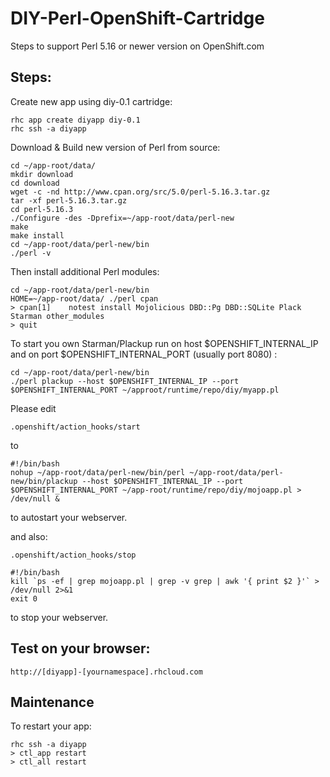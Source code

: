 DIY-Perl-OpenShift-Cartridge
====================

Steps to support Perl 5.16 or newer version on OpenShift.com


Steps:
--------

Create new app using diy-0.1 cartridge:

	rhc app create diyapp diy-0.1
	rhc ssh -a diyapp


Download & Build new version of Perl from source:

	cd ~/app-root/data/
	mkdir download
	cd download
	wget -c -nd http://www.cpan.org/src/5.0/perl-5.16.3.tar.gz
	tar -xf perl-5.16.3.tar.gz
	cd perl-5.16.3
	./Configure -des -Dprefix=~/app-root/data/perl-new
	make 
	make install
	cd ~/app-root/data/perl-new/bin
	./perl -v

Then install additional Perl modules:

	cd ~/app-root/data/perl-new/bin
	HOME=~/app-root/data/ ./perl cpan
	> cpan[1]    notest install Mojolicious DBD::Pg DBD::SQLite Plack Starman other_modules
	> quit



To start you own Starman/Plackup run on host $OPENSHIFT_INTERNAL_IP and on port $OPENSHIFT_INTERNAL_PORT (usually port 8080)  :

	cd ~/app-root/data/perl-new/bin
	./perl plackup --host $OPENSHIFT_INTERNAL_IP --port $OPENSHIFT_INTERNAL_PORT ~/approot/runtime/repo/diy/myapp.pl 


Please edit

	.openshift/action_hooks/start

to 

	#!/bin/bash
	nohup ~/app-root/data/perl-new/bin/perl ~/app-root/data/perl-new/bin/plackup --host $OPENSHIFT_INTERNAL_IP --port $OPENSHIFT_INTERNAL_PORT ~/app-root/runtime/repo/diy/mojoapp.pl > /dev/null &

to autostart your webserver.


and also:

	.openshift/action_hooks/stop

	#!/bin/bash
	kill `ps -ef | grep mojoapp.pl | grep -v grep | awk '{ print $2 }'` > /dev/null 2>&1
	exit 0

to stop your webserver.




Test on your browser:
----------------------

	http://[diyapp]-[yournamespace].rhcloud.com



Maintenance
------------

To restart your app:

	rhc ssh -a diyapp 
	> ctl_app restart
	> ctl_all restart

